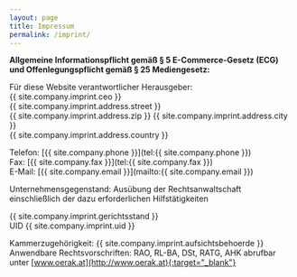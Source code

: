 ```yaml
---
layout: page
title: Impressum
permalink: /imprint/
---
```


**Allgemeine Informationspflicht gemäß § 5 E-Commerce-Gesetz (ECG) und Offenlegungspflicht gemäß § 25 Mediengesetz:**

Für diese Website verantwortlicher Herausgeber: <br>
{{ site.company.imprint.ceo }}<br>
{{ site.company.imprint.address.street }}<br>
{{ site.company.imprint.address.zip }} {{ site.company.imprint.address.city }}<br>
{{ site.company.imprint.address.country }}

Telefon: [{{ site.company.phone }}](tel:{{ site.company.phone }})<br>
Fax: [{{ site.company.fax }}](tel:{{ site.company.fax }})<br>
E-Mail: [{{ site.company.email }}](mailto:{{ site.company.email }})

Unternehmensgegenstand: Ausübung der Rechtsanwaltschaft einschließlich der dazu erforderlichen Hilfstätigkeiten

{{ site.company.imprint.gerichtsstand }}<br>
UID {{ site.company.imprint.uid }}

Kammerzugehörigkeit: {{ site.company.imprint.aufsichtsbehoerde }} <br>
Anwendbare Rechtsvorschriften: RAO, RL-BA, DSt, RATG, AHK abrufbar unter [www.oerak.at](http://www.oerak.at){:target="_blank"}
